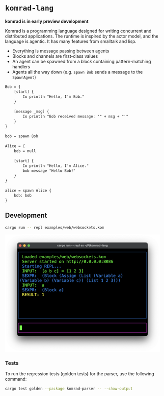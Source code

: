 # `komrad-lang`

**komrad is in early preview development**

Komrad is a programming language designed for writing concurrent and distributed applications.
The runtime is inspired by the actor model, and the language is agentic. It has many features
from smalltalk and lisp.

* Everything is message passing between agents
* Blocks and channels are first-class values
* An agent can be spawned from a block containing pattern-matching handlers
* Agents all the way down (e.g. `spawn Bob` sends a message to the `SpawnAgent`)

```komrad
Bob = {
    [start] {
        Io println "Hello, I'm Bob."
    }

    [message _msg] {
        Io println "Bob received message: '" + msg + "'"
    }
}

bob = spawn Bob

Alice = {
    bob = null

    [start] {
        Io println "Hello, I'm Alice."
        bob message "Hello Bob!"
    }
}

alice = spawn Alice {
    bob: bob
}
```

## Development

```bash
cargo run -- repl examples/web/websockets.kom
```

![REPL](/docs/repl-screenshot-2025-04-21-001.png?raw=true)

### Tests

To run the regression tests (golden tests) for the parser, use the following command:

```bash
cargo test golden --package komrad-parser -- --show-output
```
